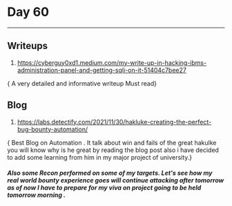 # Day 60
___
## Writeups
1. https://cyberguy0xd1.medium.com/my-write-up-in-hacking-ibms-administration-panel-and-getting-sqli-on-it-51404c7bee27

{  A very detailed and informative writeup Must read}

## Blog
1. https://labs.detectify.com/2021/11/30/hakluke-creating-the-perfect-bug-bounty-automation/

{ Best Blog on Automation . It talk about win and fails of the great hakulke you will know why is he great by reading the blog post also i have decided to add some learning from him in my major project of university.}

##### Also some Recon performed on some of my targets. Let's see how my real world bounty experience goes will continue attacking after tomorrow as of now I have to prepare for my viva on project going to be held tomorrow morning .